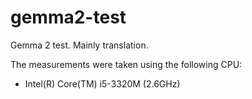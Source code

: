 # gemma2-test

Gemma 2 test. Mainly translation.

The measurements were taken using the following CPU:

* Intel(R) Core(TM) i5-3320M (2.6GHz)
